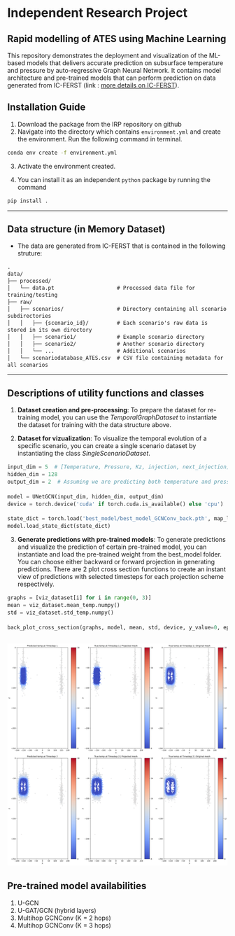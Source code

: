 # Independent Research Project
## Rapid modelling of ATES using Machine Learning

This repository demonstrates the deployment and visualization of the ML-based models that delivers accurate prediction on subsurface temperature and pressure by auto-regressive Graph Neural Network. It contains model architecture and pre-trained models that can perform prediction on data generated from IC-FERST (link : [more details on IC-FERST](https://www.imperial.ac.uk/earth-science/research/research-groups/norms/software/ic-ferst/)).

## Installation Guide

1. Download the package from the IRP repository on github
2. Navigate into the directory which contains `environment.yml` and create the environment. Run the following command in terminal.
```bash
conda env create -f environment.yml
```
3. Activate the environment created. 

4. You can install it as an independent `python` package by running the command
```bash
pip install .
```
---
## Data structure (in Memory Dataset)
- The data are generated from IC-FERST that is contained in the following struture:
```
.
data/
├── processed/
│   └── data.pt                    # Processed data file for training/testing
├── raw/
│   ├── scenarios/                 # Directory containing all scenario subdirectories
│   │   ├── {scenario_id}/         # Each scenario's raw data is stored in its own directory
│   │   ├── scenario1/             # Example scenario directory
│   │   ├── scenario2/             # Another scenario directory
│   │   └── ...                    # Additional scenarios
│   └── scenariodatabase_ATES.csv  # CSV file containing metadata for all scenarios
```
---
## Descriptions of utility functions and classes
1. **Dataset creation and pre-processing**: To prepare the dataset for re-training model, you can use the *TemporalGraphDataset* to instantiate the dataset for training with the data structure above.

2. **Dataset for vizualization**: To visualize the temporal evolution of a specific scenario, you can create a single scenario dataset by instantiating the class *SingleScenarioDataset*.

```python
input_dim = 5  # [Temperature, Pressure, Kz, injection, next_injection] = 5 features
hidden_dim = 128
output_dim = 2  # Assuming we are predicting both temperature and pressure

model = UNetGCN(input_dim, hidden_dim, output_dim)
device = torch.device('cuda' if torch.cuda.is_available() else 'cpu')

state_dict = torch.load('best_model/best_model_GCNConv_back.pth', map_location=device)
model.load_state_dict(state_dict)
```


3. **Generate predictions with pre-trained models**: To generate predictions and visualize the prediction of certain pre-trained model, you can instantiate and load the pre-trained weight from the best_model folder.  You can choose either backward or forward projection in generating predictions. There are 2 plot cross section functions to create an instant view of predictions with selected timesteps for each projection scheme respectively. 

```python
graphs = [viz_dataset[i] for i in range(0, 3)]
mean = viz_dataset.mean_temp.numpy()
std = viz_dataset.std_temp.numpy()

back_plot_cross_section(graphs, model, mean, std, device, y_value=0, epsilon=10, dims=200, mode = 'temp')
```

![](images/demo.png)
---
## Pre-trained model availabilities
1. U-GCN
2. U-GAT/GCN (hybrid layers)
3. Multihop GCNConv (K = 2 hops)
4. Multihop GCNConv (K = 3 hops)